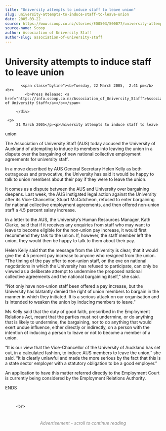 ```yaml
---
title: "University attempts to induce staff to leave union"
slug: university-attempts-to-induce-staff-to-leave-union
date: 2005-03-22
source: https://www.scoop.co.nz/stories/ED0503/S00077/university-attempts-to-induce-staff-to-leave-union.htm
source-name: Scoop
author: Association of University Staff
author-slug: association-of-university-staff
---
```

<div class="story-top">
           <h1>University attempts to induce staff to leave union</h1>

           <span class="byline"><b>Tuesday, 22 March 2005,  2:41 pm</b><br>
             <b>Press Release: <a href="https://info.scoop.co.nz/Association_of_University_Staff">Association of University Staff</a></b></span>

         </div>

	 <p>
         21 March 2005</p><p>University attempts to induce staff to leave
union</p><p>The Association of University Staff (AUS) today
accused the University of Auckland of attempting to induce
its members into leaving the union in a dispute over the
bargaining of new national collective employment agreements
for university staff.</p><p>In a move described by AUS General
Secretary Helen Kelly as both outrageous and provocative,
the University has said it would be happy to talk to union
members about their pay if they were to leave the
union.</p><p>It comes as a dispute between the AUS and
University over bargaining deepens. Last week, the AUS
instigated legal action against the University after its
Vice-Chancellor, Stuart McCutcheon, refused to enter
bargaining for national collective employment agreements,
and then offered non-union staff a 4.5 percent salary
increase.</p><p>In a letter to the AUS, the University’s Human
Resources Manager, Kath Clarke, said that if it receives any
enquiries from staff who may want to leave to become
eligible for the non-union pay increase, it would first
recommend they talk to the union. If, however, the staff
member left the union, they would then be happy to talk to
them about their pay.</p><p>Helen Kelly said that the message
from the University is clear; that it would give the 4.5
percent pay increase to anyone who resigned from the union.
“The timing of the pay offer to non-union staff, on the eve
on national negotiations in which the University has refused
to participate, can only be viewed as a deliberate attempt
to undermine the proposed national collective agreements and
the national bargaining itself,” she said. 
</p>
<p>“Not only have
non-union staff been offered a pay increase, but the
University has blatantly denied the right of union members
to bargain in the manner in which they initiated.  It is a
serious attack on our organisation and is intended to weaken
the union by inducing members to leave.” </p><p>Ms Kelly said
that the duty of good faith, prescribed in the Employment
Relations Act, meant that the parties must not undermine, or
do anything that is likely to undermine, the bargaining, nor
to do anything that would exert undue influence, either
directly or indirectly, on a person with the intention of
inducing a person to leave or not to become a member of a
union. </p><p>“It is our view that the Vice-Chancellor of the
University of Auckland has set out, in a calculated fashion,
to induce AUS members to leave the union,” she said. “It is
clearly unlawful and made the more serious by the fact that
this is a state sector employer with a statutory obligation
to be a good employer.”</p><p>An application to have this matter
referred directly to the Employment Court is currently being
considered by the Employment Relations Authority.</p><p>ENDS</p><p>
</p><p> </p><p>
<br>
</p><p>

         <br>
</p><div id="story-footer" style="padding:20px 0;">

<div id="div-gpt-ad-1493962836337-6" style="min-width: 300px; min-height: 250px; text-align: center;"><div style="text-align:center; font-size:14px; font-style: italic; color: grey; padding: 4px;">Advertisement - scroll to continue reading</div>
  
</div>
</div>
<!--


